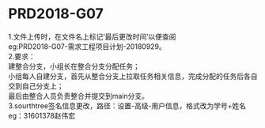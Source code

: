 # PRD2018-G07  
  
1.文件上传时，在文件名上标记‘最后更改时间’以便查阅  
    eg:PRD2018-G07-需求工程项目计划-20180929。  
2.要求：  
    建整合分支，小组长在整合分支分配任务；  
    小组每人自建分支，首先从整合分支上拉取任务相关信息，完成分配的任务后各自交到自己分支上；  
    最后由整合人员负责整合并提交到main分支。  
3.sourthtree签名信息更改，路径：设置-高级-用户信息，格式改为学号+姓名  
    eg：31601378赵伟宏  